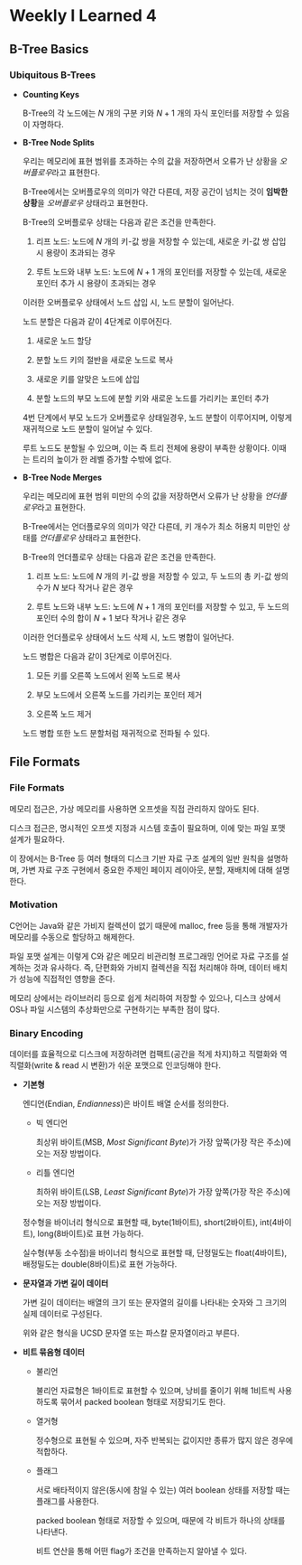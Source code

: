 # Weekly I Learned 4

## B-Tree Basics

### Ubiquitous B-Trees

- **Counting Keys**

    B-Tree의 각 노드에는 $N$ 개의 구분 키와 $N + 1$ 개의 자식 포인터를 저장할 수 있음이 자명하다.

- **B-Tree Node Splits**

    우리는 메모리에 표현 범위를 초과하는 수의 값을 저장하면서 오류가 난 상황을 *오버플로우*라고 표현한다.

    B-Tree에서는 오버플로우의 의미가 약간 다른데, 저장 공간이 넘치는 것이 **임박한 상황**을 *오버플로우* 상태라고 표현한다.

    B-Tree의 오버플로우 상태는 다음과 같은 조건을 만족한다.

    1. 리프 노드: 노드에 $N$ 개의 키-값 쌍을 저장할 수 있는데, 새로운 키-값 쌍 삽입 시 용량이 초과되는 경우

    2. 루트 노드와 내부 노드: 노드에 $N + 1$ 개의 포인터를 저장할 수 있는데, 새로운 포인터 추가 시 용량이 초과되는 경우

    이러한 오버플로우 상태에서 노드 삽입 시, 노드 분할이 일어난다.

    노드 분할은 다음과 같이 4단계로 이루어진다.

    1. 새로운 노드 할당

    2. 분할 노드 키의 절반을 새로운 노드로 복사

    3. 새로운 키를 알맞은 노드에 삽입

    4. 분할 노드의 부모 노드에 분할 키와 새로운 노드를 가리키는 포인터 추가

    4번 단계에서 부모 노드가 오버플로우 상태일경우, 노드 분할이 이루어지며, 이렇게 재귀적으로 노드 분할이 일어날 수 있다.

    루트 노드도 분할될 수 있으며, 이는 즉 트리 전체에 용량이 부족한 상황이다. 이때는 트리의 높이가 한 레벨 증가할 수밖에 없다.


- **B-Tree Node Merges**

    우리는 메모리에 표현 범위 미만의 수의 값을 저장하면서 오류가 난 상황을 *언더플로우*라고 표현한다.

    B-Tree에서는 언더플로우의 의미가 약간 다른데, 키 개수가 최소 허용치 미만인 상태를 *언더플로우* 상태라고 표현한다.

    B-Tree의 언더플로우 상태는 다음과 같은 조건을 만족한다.

    1. 리프 노드: 노드에 $N$ 개의 키-값 쌍을 저장할 수 있고, 두 노드의 총 키-값 쌍의 수가 $N$ 보다 작거나 같은 경우

    2. 루트 노드와 내부 노드: 노드에 $N + 1$ 개의 포인터를 저장할 수 있고, 두 노드의 포인터 수의 합이 $N + 1$ 보다 작거나 같은 경우

    이러한 언더플로우 상태에서 노드 삭제 시, 노드 병합이 일어난다.

    노드 병합은 다음과 같이 3단계로 이루어진다.

    1. 모든 키를 오른쪽 노드에서 왼쪽 노드로 복사

    2. 부모 노드에서 오른쪽 노드를 가리키는 포인터 제거

    3. 오른쪽 노드 제거

    노드 병합 또한 노드 분할처럼 재귀적으로 전파될 수 있다.

## File Formats

### File Formats

메모리 접근은, 가상 메모리를 사용하면 오프셋을 직접 관리하지 않아도 된다.

디스크 접근은, 명시적인 오프셋 지정과 시스템 호출이 필요하며, 이에 맞는 파일 포맷 설계가 필요하다.

이 장에서는 B-Tree 등 여러 형태의 디스크 기반 자료 구조 설계의 일반 원칙을 설명하며, 가변 자료 구조 구현에서 중요한 주제인 페이지 레이아웃, 분할, 재배치에 대해 설명한다.

### Motivation

C언어는 Java와 같은 가비지 컬렉션이 없기 때문에 malloc, free 등을 통해 개발자가 메모리를 수동으로 할당하고 해제한다.

파일 포맷 설계는 이렇게 C와 같은 메모리 비관리형 프로그래밍 언어로 자료 구조를 설계하는 것과 유사하다. 즉, 단편화와 가비지 컬렉션을 직접 처리해야 하며, 데이터 배치가 성능에 직접적인 영향을 준다.

메모리 상에서는 라이브러리 등으로 쉽게 처리하여 저장할 수 있으나, 디스크 상에서 OS나 파일 시스템의 추상화만으로 구현하기는 부족한 점이 많다.

### Binary Encoding

데이터를 효율적으로 디스크에 저장하려면 컴팩트(공간을 적게 차지)하고 직렬화와 역직렬화(write & read 시 변환)가 쉬운 포맷으로 인코딩해야 한다.

- **기본형**

    엔디언(Endian, *Endianness*)은 바이트 배열 순서를 정의한다.

    - 빅 엔디언

        최상위 바이트(MSB, *Most Significant Byte*)가 가장 앞쪽(가장 작은 주소)에 오는 저장 방법이다.

    - 리틀 엔디언

        최하위 바이트(LSB, *Least Significant Byte*)가 가장 앞쪽(가장 작은 주소)에 오는 저장 방법이다.

    정수형을 바이너리 형식으로 표현할 때, byte(1바이트), short(2바이트), int(4바이트), long(8바이트)로 표현 가능하다.

    실수형(부동 소수점)을 바이너리 형식으로 표현할 때, 단정밀도는 float(4바이트), 배정밀도는 double(8바이트)로 표현 가능하다.

- **문자열과 가변 길이 데이터**

    가변 길이 데이터는 배열의 크기 또는 문자열의 길이를 나타내는 숫자와 그 크기의 실제 데이터로 구성된다.

    위와 같은 형식을 UCSD 문자열 또는 파스칼 문자열이라고 부른다.

- **비트 묶음형 데이터**

    - 불리언

        불리언 자료형은 1바이트로 표현할 수 있으며, 낭비를 줄이기 위해 1비트씩 사용하도록 묶어서 packed boolean 형태로 저장되기도 한다.

    - 열거형

        정수형으로 표현될 수 있으며, 자주 반복되는 값이지만 종류가 많지 않은 경우에 적합하다.

    - 플래그

        서로 배타적이지 않은(동시에 참일 수 있는) 여러 boolean 상태를 저장할 때는 플래그를 사용한다.

        packed boolean 형태로 저장할 수 있으며, 때문에 각 비트가 하나의 상태를 나타낸다.

        비트 연산을 통해 어떤 flag가 조건을 만족하는지 알아낼 수 있다.